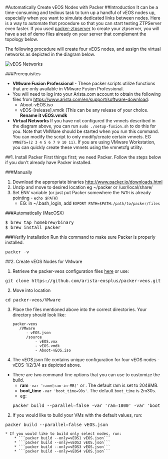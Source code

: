 #Automatically Create vEOS Nodes with Packer
##Introduction
It can be a time-consuming and tedious task to turn up a handful of vEOS nodes up, especially when you want to simulate dedicated links between nodes. Here is a way to automate that procedure so that you can start testing ZTPServer even faster.
If you used [packer-ztpserver](https://github.com/arista-eosplus/packer-ztpserver) to create your ztpserver, you will have a set of demo files already on your server that complement the topology below.

The following procedure will create four vEOS nodes,
and assign the virtual networks as depicted in the diagram below.

![vEOS Networks](https://raw.githubusercontent.com/arista-eosplus/packer-veos/master/gh-pages/images/vEOS-spine-leaf-vmware.jpg)

###Prerequisites

 * **VMware Fusion Professional** - These packer scripts utilize functions that are only available in VMware Fusion Professional.
 * You will need to log into your Arista.com account to obtain the following files from https://www.arista.com/en/support/software-download:
     * Aboot-vEOS.iso
     * vEOS-[release].vmdk (This can be any release of your choice. **Rename it vEOS.vmdk**
 * **Virtual Networks**
     If you have not configured the vmnets described in the diagram above, you can run ```sudo ./setup-fusion.sh``` to do this for you. Note that VMWare should be started when you run this command.  You can modify the script to only modify/create certain vmnets.
     EG ```VMNETS=(2 3 4 5 6 7 9 10 11)```.  If you are using VMware Workstation, you can quickly create these vmnets using the vmnetcfg utility.



##1. Install Packer
First things first; we need Packer. Follow the steps below if you don't already have Packer installed.

###Manually
1. Download the appropriate binaries http://www.packer.io/downloads.html
2. Unzip and move to desired location eg ~/packer or /usr/local/share/
3. Set ENV variable (or just put Packer somewhere the ```PATH``` is already pointing - ```echo $PATH```)
    * EG: in ~/.bash_login, add ```EXPORT PATH=$PATH:/path/to/packer/files```

###Automatically (MacOSX)
<pre>
$ brew tap homebrew/binary
$ brew install packer
</pre>

###Verify Installation
Run this command to make sure Packer is properly installed.
<pre>
packer -v
</pre>



##2. Create vEOS Nodes for VMware
1. Retrieve the packer-veos configuration files [here](https://github.com/arista-eosplus/packer-veos/archive/master.zip) or use:
<pre>
git clone https://github.com/arista-eosplus/packer-veos.git
</pre>
2. Move into location
<pre>
cd packer-veos/VMware
</pre>
3. Place the files mentioned above into the correct directories. Your directory should look like:

    ```
    packer-veos
       /VMware
          - vEOS.json
          /source
              - vEOS.vmx
              - vEOS.vmdk
              - Aboot-vEOS.iso
    ```
4. The vEOS.json file contains unique configuration for four vEOS nodes - vEOS-1/2/3/4 as depicted above.
  * There are two command-line options that you can use to customize the build.
    * **ram** ```-var 'ram=[ram-in-MB]'``` or . The default ram is set to 2048MB.
    * **boot_time** ```-var 'boot_time=90s'```. The default ```boot_time``` is 2m30s.
    * eg:
    <pre>packer build --parallel=false -var 'ram=1800' -var 'boot_time=90s' vEOS.json</pre>
  2. If you would like to build your VMs with the default values, run:
  <pre>packer build --parallel=false vEOS.json</pre>
    * If you would like to build only select nodes, run:
        * ```packer build --only=vEOS1 vEOS.json```
        * ```packer build --only=vEOS2 vEOS.json```
        * ```packer build --only=vEOS3 vEOS.json```
        * ```packer build --only=vEOS4 vEOS.json```
